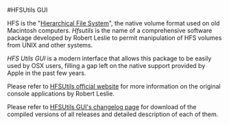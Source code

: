 #HFSUtils GUI

HFS is the "[Hierarchical File System](https://en.wikipedia.org/wiki/Hierarchical_File_System)", the native volume format used on old Macintosh computers. *Hfsutils* is the name of a comprehensive software package developed by Robert Leslie to permit manipulation of HFS volumes from UNIX and other systems.

*HFS Utils GUI* is a modern interface that allows this package to be easily used by OSX users, filling a gap left on the native support provided by Apple in the past few years.

Please refer to [HFSUtils official website](http://www.mars.org/home/rob/proj/hfs/) for more information on the original console applications by Robert Leslie.

Please refer to [HFSUtils GUI's changelog page](http://hfsutilsgui.mariot.me.uk) for download of the compiled versions of all releases and detailed description of each of them.